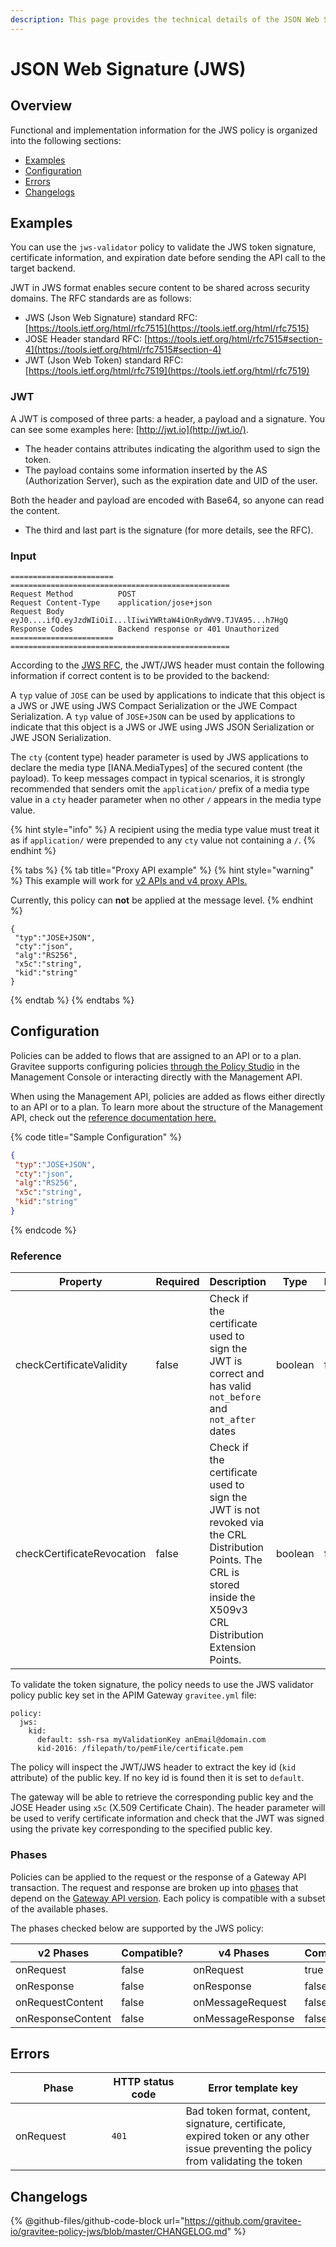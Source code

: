 ```yaml
---
description: This page provides the technical details of the JSON Web Signature policy
---
```


# JSON Web Signature (JWS)

## Overview

Functional and implementation information for the JWS policy is organized into the following sections:

* [Examples](json-web-signature-jws.md#examples)
* [Configuration](json-web-signature-jws.md#configuration)
* [Errors](json-web-signature-jws.md#errors)
* [Changelogs](json-web-signature-jws.md#changelogs)

## Examples

You can use the `jws-validator` policy to validate the JWS token signature, certificate information, and expiration date before sending the API call to the target backend.

JWT in JWS format enables secure content to be shared across security domains. The RFC standards are as follows:

* JWS (Json Web Signature) standard RFC: [https://tools.ietf.org/html/rfc7515](https://tools.ietf.org/html/rfc7515)
* JOSE Header standard RFC: [https://tools.ietf.org/html/rfc7515#section-4](https://tools.ietf.org/html/rfc7515#section-4)
* JWT (Json Web Token) standard RFC: [https://tools.ietf.org/html/rfc7519](https://tools.ietf.org/html/rfc7519)

### JWT

A JWT is composed of three parts: a header, a payload and a signature. You can see some examples here: [http://jwt.io](http://jwt.io/).

* The header contains attributes indicating the algorithm used to sign the token.
* The payload contains some information inserted by the AS (Authorization Server), such as the expiration date and UID of the user.

Both the header and payload are encoded with Base64, so anyone can read the content.

* The third and last part is the signature (for more details, see the RFC).

### Input

```
======================= =================================================
Request Method          POST
Request Content-Type    application/jose+json
Request Body            eyJ0....ifQ.eyJzdWIiOiI...lIiwiYWRtaW4iOnRydWV9.TJVA95...h7HgQ
Response Codes          Backend response or 401 Unauthorized
======================= =================================================
```

According to the [JWS RFC](https://tools.ietf.org/html/rfc7515#section-4.1.10), the JWT/JWS header must contain the following information if correct content is to be provided to the backend:

A `typ` value of `JOSE` can be used by applications to indicate that this object is a JWS or JWE using JWS Compact Serialization or the JWE Compact Serialization. A `typ` value of `JOSE+JSON` can be used by applications to indicate that this object is a JWS or JWE using JWS JSON Serialization or JWE JSON Serialization.

The `cty` (content type) header parameter is used by JWS applications to declare the media type \[IANA.MediaTypes] of the secured content (the payload). To keep messages compact in typical scenarios, it is strongly recommended that senders omit the `application/` prefix of a media type value in a `cty` header parameter when no other `/` appears in the media type value.

{% hint style="info" %}
A recipient using the media type value must treat it as if `application/` were prepended to any `cty` value not containing a `/`.
{% endhint %}

{% tabs %}
{% tab title="Proxy API example" %}
{% hint style="warning" %}
This example will work for [v2 APIs and v4 proxy APIs.](../../overview/gravitee-api-definitions-and-execution-engines/)

Currently, this policy can **not** be applied at the message level.
{% endhint %}

```
{
 "typ":"JOSE+JSON",
 "cty":"json",
 "alg":"RS256",
 "x5c":"string",
 "kid":"string"
}
```
{% endtab %}
{% endtabs %}

## Configuration

Policies can be added to flows that are assigned to an API or to a plan. Gravitee supports configuring policies [through the Policy Studio](../../guides/policy-design/) in the Management Console or interacting directly with the Management API.

When using the Management API, policies are added as flows either directly to an API or to a plan. To learn more about the structure of the Management API, check out the [reference documentation here.](../management-api-reference/)

{% code title="Sample Configuration" %}
```json
{
 "typ":"JOSE+JSON",
 "cty":"json",
 "alg":"RS256",
 "x5c":"string",
 "kid":"string"
}
```
{% endcode %}

### Reference

<table><thead><tr><th>Property</th><th data-type="checkbox">Required</th><th>Description</th><th>Type</th><th>Default</th></tr></thead><tbody><tr><td>checkCertificateValidity</td><td>false</td><td>Check if the certificate used to sign the JWT is correct and has valid <code>not_before</code> and <code>not_after</code> dates</td><td>boolean</td><td>false</td></tr><tr><td>checkCertificateRevocation</td><td>false</td><td>Check if the certificate used to sign the JWT is not revoked via the CRL Distribution Points. The CRL is stored inside the X509v3 CRL Distribution Extension Points.</td><td>boolean</td><td>false</td></tr></tbody></table>

To validate the token signature, the policy needs to use the JWS validator policy public key set in the APIM Gateway `gravitee.yml` file:

```
policy:
  jws:
    kid:
      default: ssh-rsa myValidationKey anEmail@domain.com
      kid-2016: /filepath/to/pemFile/certificate.pem
```

The policy will inspect the JWT/JWS header to extract the key id (`kid` attribute) of the public key. If no key id is found then it is set to `default`.

The gateway will be able to retrieve the corresponding public key and the JOSE Header using `x5c` (X.509 Certificate Chain). The header parameter will be used to verify certificate information and check that the JWT was signed using the private key corresponding to the specified public key.

### Phases

Policies can be applied to the request or the response of a Gateway API transaction. The request and response are broken up into [phases](broken-reference) that depend on the [Gateway API version](../../overview/gravitee-api-definitions-and-execution-engines/). Each policy is compatible with a subset of the available phases.

The phases checked below are supported by the JWS policy:

<table data-full-width="false"><thead><tr><th width="202">v2 Phases</th><th width="139" data-type="checkbox">Compatible?</th><th width="198">v4 Phases</th><th data-type="checkbox">Compatible?</th></tr></thead><tbody><tr><td>onRequest</td><td>false</td><td>onRequest</td><td>true</td></tr><tr><td>onResponse</td><td>false</td><td>onResponse</td><td>false</td></tr><tr><td>onRequestContent</td><td>false</td><td>onMessageRequest</td><td>false</td></tr><tr><td>onResponseContent</td><td>false</td><td>onMessageResponse</td><td>false</td></tr></tbody></table>

## Errors

<table data-full-width="false"><thead><tr><th width="210">Phase</th><th width="171">HTTP status code</th><th width="387">Error template key</th></tr></thead><tbody><tr><td>onRequest</td><td><code>401</code></td><td>Bad token format, content, signature, certificate, expired token or any other issue preventing the policy from validating the token</td></tr></tbody></table>

## Changelogs

{% @github-files/github-code-block url="https://github.com/gravitee-io/gravitee-policy-jws/blob/master/CHANGELOG.md" %}
